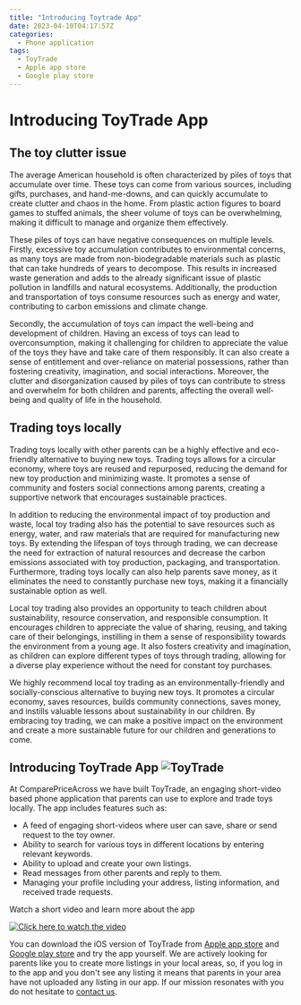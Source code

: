 ```yaml
---
title: "Introducing Toytrade App"
date: 2023-04-10T04:17:57Z
categories:
  - Phone application
tags:
  - ToyTrade
  - Apple app store
  - Google play store
---
```


# Introducing ToyTrade App

## The toy clutter issue

The average American household is often characterized by piles of toys that accumulate over time. These toys can come from various sources, including gifts, purchases, and hand-me-downs, and can quickly accumulate to create clutter and chaos in the home. From plastic action figures to board games to stuffed animals, the sheer volume of toys can be overwhelming, making it difficult to manage and organize them effectively.

These piles of toys can have negative consequences on multiple levels. Firstly, excessive toy accumulation contributes to environmental concerns, as many toys are made from non-biodegradable materials such as plastic that can take hundreds of years to decompose. This results in increased waste generation and adds to the already significant issue of plastic pollution in landfills and natural ecosystems. Additionally, the production and transportation of toys consume resources such as energy and water, contributing to carbon emissions and climate change.

Secondly, the accumulation of toys can impact the well-being and development of children. Having an excess of toys can lead to overconsumption, making it challenging for children to appreciate the value of the toys they have and take care of them responsibly. It can also create a sense of entitlement and over-reliance on material possessions, rather than fostering creativity, imagination, and social interactions. Moreover, the clutter and disorganization caused by piles of toys can contribute to stress and overwhelm for both children and parents, affecting the overall well-being and quality of life in the household.

## Trading toys locally

Trading toys locally with other parents can be a highly effective and eco-friendly alternative to buying new toys. Trading toys allows for a circular economy, where toys are reused and repurposed, reducing the demand for new toy production and minimizing waste. It promotes a sense of community and fosters social connections among parents, creating a supportive network that encourages sustainable practices.

In addition to reducing the environmental impact of toy production and waste, local toy trading also has the potential to save resources such as energy, water, and raw materials that are required for manufacturing new toys. By extending the lifespan of toys through trading, we can decrease the need for extraction of natural resources and decrease the carbon emissions associated with toy production, packaging, and transportation. Furthermore, trading toys locally can also help parents save money, as it eliminates the need to constantly purchase new toys, making it a financially sustainable option as well.

Local toy trading also provides an opportunity to teach children about sustainability, resource conservation, and responsible consumption. It encourages children to appreciate the value of sharing, reusing, and taking care of their belongings, instilling in them a sense of responsibility towards the environment from a young age. It also fosters creativity and imagination, as children can explore different types of toys through trading, allowing for a diverse play experience without the need for constant toy purchases.

We highly recommend local toy trading as an environmentally-friendly and socially-conscious alternative to buying new toys. It promotes a circular economy, saves resources, builds community connections, saves money, and instills valuable lessons about sustainability in our children. By embracing toy trading, we can make a positive impact on the environment and create a more sustainable future for our children and generations to come.

## Introducing ToyTrade App ![ToyTrade](https://play-lh.googleusercontent.com/aP1AH-t4BZkCW5lDy_0kLJCUY44wSitMHBs1WrYZl8hpbh-2Fx3KyPcwuecvRYnZLlk=s48-rw)

At ComparePriceAcross we have built ToyTrade, an engaging short-video based phone application that parents can use to explore and trade toys locally. The app includes features such as:

- A feed of engaging short-videos where user can save, share or send request to the toy owner.
- Ability to search for various toys in different locations by entering relevant keywords.
- Ability to upload and create your own listings.
- Read messages from other parents and reply to them.
- Managing your profile including your address, listing information, and received trade requests.

Watch a short video and learn more about the app 

[![Click here to watch the video](https://img.youtube.com/vi/qra6WM_NzlI/0.jpg)](https://www.youtube.com/watch?v=qra6WM_NzlI)


You can download the iOS version of ToyTrade from [Apple app store](https://apps.apple.com/use/app/toytrade/id1659220696) and [Google play store](https://play.google.com/store/apps/details?id=com.toyapp) and try the app yourself. We are actively looking for parents like you to create more listings in your local areas, so, if you log in to the app and you don't see any listing it means that parents in your area have not uploaded any listing in our app.
If our mission resonates with you do not hesitate to [contact us](mailto:info@comparepriceacross.com).

